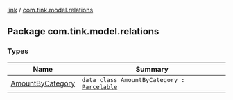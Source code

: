 [link](../index.md) / [com.tink.model.relations](./index.md)

## Package com.tink.model.relations

### Types

| Name | Summary |
|---|---|
| [AmountByCategory](-amount-by-category/index.md) | `data class AmountByCategory : `[`Parcelable`](https://developer.android.com/reference/android/os/Parcelable.html) |
